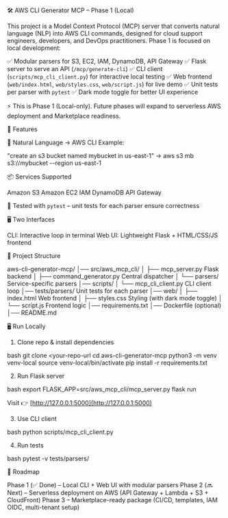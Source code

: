 

 🛠️ AWS CLI Generator MCP – Phase 1 (Local)

This project is a Model Context Protocol (MCP) server that converts natural language (NLP) into AWS CLI commands, designed for cloud support engineers, developers, and DevOps practitioners.
Phase 1 is focused on local development:

 ✅ Modular parsers for S3, EC2, IAM, DynamoDB, API Gateway
 ✅ Flask server to serve an API (`/mcp/generate-cli`)
 ✅ CLI client (`scripts/mcp_cli_client.py`) for interactive local testing
 ✅ Web frontend (`web/index.html`, `web/styles.css`, `web/script.js`) for live demo
 ✅ Unit tests per parser with `pytest`
 ✅ Dark mode toggle for better UI experience

 ⚡ This is Phase 1 (Local-only). Future phases will expand to serverless AWS deployment and Marketplace readiness.



 🚀 Features

 🔌 Natural Language → AWS CLI
  Example:


  "create an s3 bucket named mybucket in us-east-1"
  → aws s3 mb s3://mybucket --region us-east-1


 📦 Services Supported

   Amazon S3
   Amazon EC2
   IAM
   DynamoDB
   API Gateway

 🧪 Tested with `pytest` – unit tests for each parser ensure correctness

 🖥️ Two Interfaces

   CLI: Interactive loop in terminal
   Web UI: Lightweight Flask + HTML/CSS/JS frontend



 📂 Project Structure


aws-cli-generator-mcp/
│── src/aws_mcp_cli/
│   ├── mcp_server.py          Flask backend
│   ├── command_generator.py   Central dispatcher
│   └── parsers/               Service-specific parsers
│── scripts/
│   └── mcp_cli_client.py      CLI client loop
│── tests/parsers/             Unit tests for each parser
│── web/
│   ├── index.html             Web frontend
│   ├── styles.css             Styling (with dark mode toggle)
│   └── script.js              Frontend logic
│── requirements.txt
│── Dockerfile (optional)
│── README.md




 🖥️ Run Locally

1. Clone repo & install dependencies

 bash
   git clone <your-repo-url
   cd aws-cli-generator-mcp
   python3 -m venv venv-local
   source venv-local/bin/activate
   pip install -r requirements.txt
 

2. Run Flask server

 bash
   export FLASK_APP=src/aws_mcp_cli/mcp_server.py
   flask run
 

   Visit 👉 [http://127.0.0.1:5000](http://127.0.0.1:5000)

3. Use CLI client

 bash
   python scripts/mcp_cli_client.py
 

4. Run tests

 bash
   pytest -v tests/parsers/
 



 🎯 Roadmap

Phase 1 (✅ Done) – Local CLI + Web UI with modular parsers
Phase 2 (🔜 Next) – Serverless deployment on AWS (API Gateway + Lambda + S3 + CloudFront)
Phase 3 – Marketplace-ready package (CI/CD, templates, IAM OIDC, multi-tenant setup)





